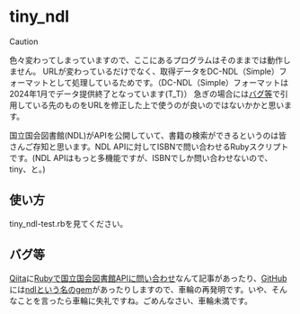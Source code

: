 # tiny_ndl

> [!CAUTION]
> 色々変わってしまっていますので、ここにあるプログラムはそのままでは動作しません。
> URLが変わっているだけでなく、取得データをDC-NDL（Simple）フォーマットとして処理しているためです。（DC-NDL（Simple）フォーマットは2024年1月でデータ提供終了となっています(T_T)）
> 急ぎの場合には[バグ等](https://github.com/koizumistr/tiny_ndl?tab=readme-ov-file#%E3%83%90%E3%82%B0%E7%AD%89)で引用している先のものをURLを修正した上で使うのが良いのではないかかと思います。


国立国会図書館(NDL)がAPIを公開していて、書籍の検索ができるというのは皆さんご存知と思います。NDL APIに対してISBNで問い合わせるRubyスクリプトです。(NDL APIはもっと多機能ですが、ISBNでしか問い合わせないので、tiny、と。)


## 使い方

tiny_ndl-test.rbを見てください。

## バグ等

[Qiita](https://qiita.com/)に[Rubyで国立国会図書館APIに問い合わせ](https://qiita.com/hiranoi/items/8f5bbffaacc61ced5407)なんて記事があったり、[GitHub](https://github.com/)には[ndlという名のgem](https://github.com/himkt/ndl)があったりしますので、車輪の再発明です。いや、そんなことを言ったら車輪に失礼ですね。ごめんなさい、車輪未満です。
